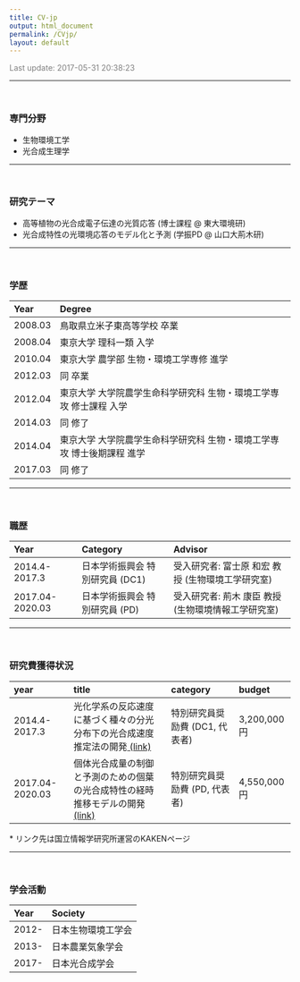 ```yaml
---
title: CV-jp
output: html_document
permalink: /CVjp/
layout: default
---
```


<FONT color="grey">Last update: 2017-05-31 20:38:23  </FONT><br>

------



<br>

### 専門分野  

- 生物環境工学  
- 光合成生理学  

------

<br>

### 研究テーマ  

- 高等植物の光合成電子伝達の光質応答 (博士課程 @ 東大環境研)
- 光合成特性の光環境応答のモデル化と予測 (学振PD @ 山口大荊木研)

------

<br>

### 学歴

|Year    |Degree                                                                 |
|:-------|:----------------------------------------------------------------------|
|2008.03 |鳥取県立米子東高等学校 卒業                                            |
|2008.04 |東京大学 理科一類 入学                                                 |
|2010.04 |東京大学 農学部 生物・環境工学専修 進学                                |
|2012.03 |同 卒業                                                                |
|2012.04 |東京大学 大学院農学生命科学研究科 生物・環境工学専攻 修士課程 入学     |
|2014.03 |同 修了                                                                |
|2014.04 |東京大学 大学院農学生命科学研究科 生物・環境工学専攻 博士後期課程 進学 |
|2017.03 |同 修了                                                                |

------

<br>

### 職歴

|Year            |Category                        |Advisor                                             |
|:---------------|:-------------------------------|:---------------------------------------------------|
|2014.4-2017.3   |日本学術振興会 特別研究員 (DC1) |受入研究者: 富士原 和宏 教授 (生物環境工学研究室)   |
|2017.04-2020.03 |日本学術振興会 特別研究員 (PD)  |受入研究者: 荊木 康臣 教授 (生物環境情報工学研究室) |

------

<br>

### 研究費獲得状況

|year            |title                                                                                                                                                                    |category                       |budget      |
|:---------------|:------------------------------------------------------------------------------------------------------------------------------------------------------------------------|:------------------------------|:-----------|
|2014.4-2017.3   |光化学系の反応速度に基づく種々の分光分布下の光合成速度推定法の開発<a href = 'https://kaken.nii.ac.jp/ja/grant/KAKENHI-PROJECT-14J09372/' target='_blank'> (link)</a>     |特別研究員奨励費 (DC1, 代表者) |3,200,000円 |
|2017.04-2020.03 |個体光合成量の制御と予測のための個葉の光合成特性の経時推移モデルの開発<a href = 'https://kaken.nii.ac.jp/ja/grant/KAKENHI-PROJECT-17J04736/' target='_blank'> (link)</a> |特別研究員奨励費 (PD, 代表者)  |4,550,000円 |

\* リンク先は国立情報学研究所運営のKAKENページ

------

<br>

### 学会活動

|Year  |Society            |
|:-----|:------------------|
|2012- |日本生物環境工学会 |
|2013- |日本農業気象学会   |
|2017- |日本光合成学会     |
